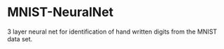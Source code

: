 # MNIST-NeuralNet
3 layer neural net for identification of hand written digits from the MNIST data set.
